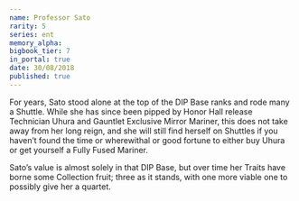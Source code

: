 ```yaml
---
name: Professor Sato
rarity: 5
series: ent
memory_alpha:
bigbook_tier: 7
in_portal: true
date: 30/08/2018
published: true
---
```


For years, Sato stood alone at the top of the DIP Base ranks and rode many a Shuttle. While she has since been pipped by Honor Hall release Technician Uhura and Gauntlet Exclusive Mirror Mariner, this does not take away from her long reign, and she will still find herself on Shuttles if you haven’t found the time or wherewithal or good fortune to either buy Uhura or get yourself a Fully Fused Mariner.

Sato’s value is almost solely in that DIP Base, but over time her Traits have borne some Collection fruit; three as it stands, with one more viable one to possibly give her a quartet.
